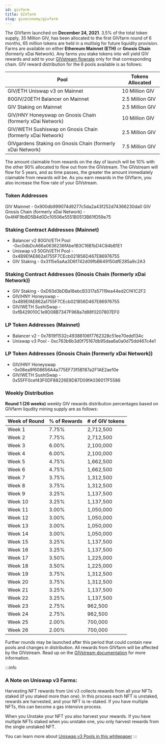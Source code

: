 ```yaml
---
id: givfarm
title: GIVfarm
slug: giveconomy/givfarm
---
```



The GIVfarm launched on **December 24, 2021**. 3.5% of the total token supply, 35 Million GIV, has been allocated to the first GIVfarm round of 6 months, 65 million tokens are held in a multisig for future liquidity provision. Farms are available on either **Ethereum Mainnet (ETH)** or **Gnosis Chain** (formerly xDai Network). Any farms you stake tokens into will yield GIV rewards and add to your [GIVstream flowrate](https://docs.giveth.io/giveconomy/givstream) only for that corresponding chain. GIV reward distribution for the 6 pools available is as follows:

| Pool                          | Tokens Allocated |
| ----------------------------- | ---------------- |
| GIV/ETH Uniswap v3 on Mainnet | 10 Million GIV   |
|80GIV/20ETH Balancer on Mainnet|2.5 Million GIV|
|GIV Staking on Mainnet|2.5 Million GIV|
|GIV/HNY Honeyswap on Gnosis Chain (formerly xDai Network)|10 Million GIV|
|GIV/WETH Sushiswap on Gnosis Chain (formerly xDai Network)|2.5 Million GIV|
|GIVgardens Staking on Gnosis Chain (formerly xDai Network)|7.5 Million GIV|



The amount claimable from rewards on the day of launch will be 10% with the other 90% allocated to flow out from the GIVstream. The GIVstream will flow for 5 years, and as time passes, the greater the amount immediately claimable from rewards will be. As you earn rewards in the GIVfarm, you also increase the flow rate of your GIVstream.

### Token Addresses
GIV Mainnet - 0x900db999074d9277c5da2a43f252d74366230da0
GIV Gnosis Chain (formerly xDai Network) - 0x4f4F9b8D5B4d0Dc10506e5551B0513B61fD59e75

### Staking Contract Addresses (Mainnet)
- Balancer v2 80GIV/ETH Pool -0xc0dbDcA66a0636236fAbe1B3C16B1bD4C84bB1E1
- Uniswap v3 50GIV/ETH Pool - 0x4B9EfAE862a1755F7CEcb021856D467E86976755
- GIV Staking  - 0x3115e5aAa3D6f742d09fbB649150dfE285a9c2A3
### Staking Contract Addresses (Gnosis Chain (formerly xDai Network))
- GIV Staking - 0xD93d3bDBa18ebcB3317a57119ea44ed2Cf41C2F2
- GIV/HNY Honeyswap - 0x4B9EfAE862a1755F7CEcb021856D467E86976755
- GIV/WETH SushiSwap -  0xfB429010C1e9D08B7347F968a7d88f0207807EF0

### LP Token Addresses (Mainnet)
- Balancer v2 - 0x7819f1532c49388106f7762328c51ee70edd134c
- Uniswap v3 Pool - 0xc763b6b3d0f75167db95daa6a0a0d75dd467c4e1
### LP Token Addresses (Gnosis Chain (formerly xDai Network))
- GIV/HNY Honeyswap -0x08ea9f608656A4a775EF73f5B187a2F1AE2ae10e
- GIV/WETH SushiSwap -  0x55FF0cef43F0DF88226E9D87D09fA036017F5586

### Weekly Distribution

**Round 1 (26 weeks)** weekly GIV rewards distribution percentages based on GIVfarm liqudity mining supply are as follows:

| Week of Round | % of Rewards | # of GIV tokens |
| ------------- | ------------ | ---------------- |
| Week 1        | 7.75%        | 2,712,500        |
| Week 2        | 7.75%        | 2,712,500        |
| Week 3        | 6.00%        | 2,100,000        |
| Week 4        | 6.00%        | 2,100,000        |
| Week 5        | 4.75%        | 1,662,500        |
| Week 6        | 4.75%        | 1,662,500        |
| Week 7        | 3.75%        | 1,312,500        |
| Week 8        | 3.75%        | 1,312,500        |
| Week 9        | 3.25%        | 1,137,500        |
| Week 10       | 3.25%        | 1,137,500        |
| Week 11       | 3.00%        | 1,050,000        |
| Week 12       | 3.00%        | 1,050,000        |
| Week 13       | 3.00%        | 1,050,000        |
| Week 14       | 3.00%        | 1,050,000        |
| Week 15       | 3.25%        | 1,137,500        |
| Week 16       | 3.25%        | 1,137,500        |
| Week 17       | 3.50%        | 1,225,000        |
| Week 18       | 3.50%        | 1,225,000        |
| Week 19       | 3.75%        | 1,312,500        |
| Week 20       | 3.75%        | 1,312,500        |
| Week 21       | 3.25%        | 1,137,500        |
| Week 22       | 3.25%        | 1,137,500        |
| Week 23       | 2.75%        | 962,500          |
| Week 24       | 2.75%        | 962,500          |
| Week 25       | 2.00%        | 700,000          |
| Week 26       | 2.00%        | 700,000          |



Further rounds may be launched after this period that could contain new pools and changes in distribution. All rewards from GIVfarm will be affected by the GIVstream. Read up on the [GIVstream documentation](./givstream) for more information.


:::info
### A Note on Uniswap v3 Farms:  
Harvesting NFT rewards from Uni v3 collects rewards from all your NFTs staked (if you staked more than one). In this process each NFT is unstaked, rewards are harvested, and your NFT is re-staked. If you have multiple NFTs, this can become a gas intensive process.

When you Unstake your NFT you also harvest your rewards. If you have multiple NFTs staked when you unstake one, you only harvest rewards from the single unstaked NFT.

You can learn more about [Uniswap v3 Pools in this whitepaper](https://uniswap.org/whitepaper-v3.pdf)
:::
